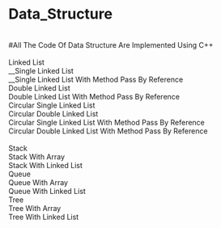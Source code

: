 # Data_Structure <br/>
<br/>
#All The Code Of Data Structure Are Implemented Using C++ <br/>
<br/>
Linked List <br/>
__Single Linked List <br/>
__Single Linked List With Method Pass By Reference <br/>
  Double Linked List <br/>
  Double Linked List With Method Pass By Reference <br/>
  Circular Single Linked List <br/>
  Circular Double Linked List <br/>
  Circular Single Linked List With Method Pass By Reference <br/>
  Circular Double Linked List With Method Pass By Reference <br/>
<br/>
Stack <br/>
  Stack With Array <br/>
  Stack With Linked List <br/>
Queue <br/>
  Queue With Array <br/>
  Queue With Linked List <br/>
Tree <br/>
  Tree With Array <br/>
  Tree With Linked List <br/>
<br/>
